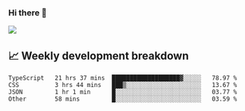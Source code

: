### Hi there 👋
<img align="center" src="https://github-readme-stats.vercel.app/api?username=Tumao727&show_icons=true&hide_title=true&theme=dracula" />


## 📈 Weekly development breakdown
<!--START_SECTION:waka-->

```text
TypeScript   21 hrs 37 mins  ███████████████████▓░░░░░   78.97 %
CSS          3 hrs 44 mins   ███▒░░░░░░░░░░░░░░░░░░░░░   13.67 %
JSON         1 hr 1 min      █░░░░░░░░░░░░░░░░░░░░░░░░   03.77 %
Other        58 mins         █░░░░░░░░░░░░░░░░░░░░░░░░   03.59 %
```

<!--END_SECTION:waka-->